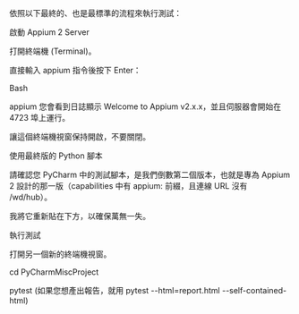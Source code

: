 依照以下最終的、也是最標準的流程來執行測試：

啟動 Appium 2 Server

打開終端機 (Terminal)。

直接輸入 appium 指令後按下 Enter：

Bash

appium
您會看到日誌顯示 Welcome to Appium v2.x.x，並且伺服器會開始在 4723 埠上運行。

讓這個終端機視窗保持開啟，不要關閉。

使用最終版的 Python 腳本

請確認您 PyCharm 中的測試腳本，是我們倒數第二個版本，也就是專為 Appium 2 設計的那一版（capabilities 中有 appium: 前綴，且連線 URL 沒有 /wd/hub）。

我將它重新貼在下方，以確保萬無一失。

執行測試

打開另一個新的終端機視窗。

cd PyCharmMiscProject

pytest (如果您想產出報告，就用 pytest --html=report.html --self-contained-html)

